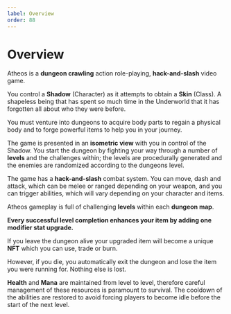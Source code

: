 ```yaml
---
label: Overview
order: 88
---
```


# Overview
Atheos is a **dungeon crawling** action role-playing, **hack-and-slash** video game.  

You control a **Shadow** (Character) as it attempts to obtain a **Skin** (Class). A shapeless being that has spent so much time in the Underworld that it has forgotten all about who they were before.  

You must venture into dungeons to acquire body parts to regain a physical body and to forge powerful items to help you in your journey.

The game is presented in an **isometric view** with you in control of the Shadow. You start the dungeon by fighting your way through a number of **levels** and the challenges within; the levels are procedurally generated and the enemies are randomized according to the dungeons level. 

The game has a **hack-and-slash** combat system. You can move, dash and attack, which can be melee or ranged depending on your weapon, and you can trigger abilities, which will vary depending on your character and items.

Atheos gameplay is full of challenging **levels** within each **dungeon map**.  

**Every successful level completion enhances your item by adding one modifier stat upgrade.**

If you leave the dungeon alive your upgraded item will become a unique **NFT** which you can use, trade or burn. 

However, if you die, you automatically exit the dungeon and lose the item you were running for. Nothing else is lost.

**Health** and **Mana** are maintained from level to level, therefore careful management of these resources is paramount to survival. The cooldown of the abilities are restored to avoid forcing players to become idle before the start of the next level.
